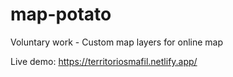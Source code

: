 # map-potato
Voluntary work - Custom map layers for online map

Live demo: https://territoriosmafil.netlify.app/
